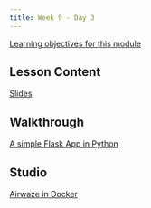 ```yaml
---
title: Week 9 - Day 3
---
```


[Learning objectives for this module](../../objectives/#day-9-3)

## Lesson Content

[Slides](https://education.launchcode.org/gis-devops-slides/week9/docker.html#1)

## Walkthrough

[A simple Flask App in Python](../../walkthroughs/docker)


## Studio

[Airwaze in Docker](../../studios/docker)
